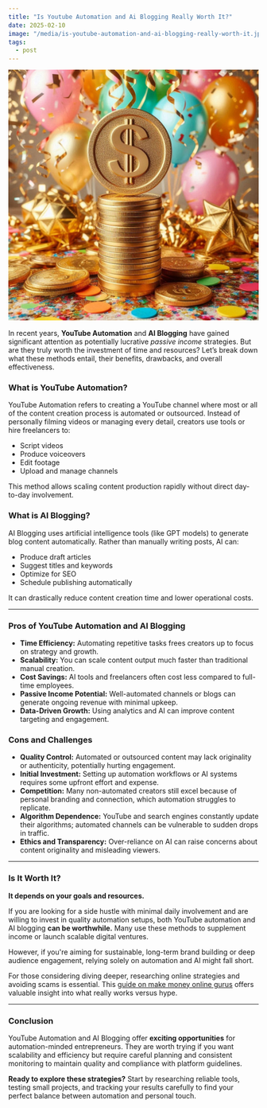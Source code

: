 ```yaml
---
title: "Is Youtube Automation and Ai Blogging Really Worth It?"
date: 2025-02-10
image: "/media/is-youtube-automation-and-ai-blogging-really-worth-it.jpg"
tags:
  - post
---
```


![Is Youtube Automation and Ai Blogging Really Worth It?](/media/is-youtube-automation-and-ai-blogging-really-worth-it.jpg)

In recent years, **YouTube Automation** and **AI Blogging** have gained significant attention as potentially lucrative *passive income* strategies. But are they truly worth the investment of time and resources? Let’s break down what these methods entail, their benefits, drawbacks, and overall effectiveness.

### What is YouTube Automation?

YouTube Automation refers to creating a YouTube channel where most or all of the content creation process is automated or outsourced. Instead of personally filming videos or managing every detail, creators use tools or hire freelancers to:

- Script videos
- Produce voiceovers
- Edit footage
- Upload and manage channels

This method allows scaling content production rapidly without direct day-to-day involvement.

### What is AI Blogging?

AI Blogging uses artificial intelligence tools (like GPT models) to generate blog content automatically. Rather than manually writing posts, AI can:

- Produce draft articles
- Suggest titles and keywords
- Optimize for SEO
- Schedule publishing automatically

It can drastically reduce content creation time and lower operational costs.

---

### Pros of YouTube Automation and AI Blogging

- **Time Efficiency:** Automating repetitive tasks frees creators up to focus on strategy and growth.
- **Scalability:** You can scale content output much faster than traditional manual creation.
- **Cost Savings:** AI tools and freelancers often cost less compared to full-time employees.
- **Passive Income Potential:** Well-automated channels or blogs can generate ongoing revenue with minimal upkeep.
- **Data-Driven Growth:** Using analytics and AI can improve content targeting and engagement.

### Cons and Challenges

- **Quality Control:** Automated or outsourced content may lack originality or authenticity, potentially hurting engagement.
- **Initial Investment:** Setting up automation workflows or AI systems requires some upfront effort and expense.
- **Competition:** Many non-automated creators still excel because of personal branding and connection, which automation struggles to replicate.
- **Algorithm Dependence:** YouTube and search engines constantly update their algorithms; automated channels can be vulnerable to sudden drops in traffic.
- **Ethics and Transparency:** Over-reliance on AI can raise concerns about content originality and misleading viewers.

---

### Is It Worth It?

**It depends on your goals and resources.**

If you are looking for a side hustle with minimal daily involvement and are willing to invest in quality automation setups, both YouTube automation and AI blogging **can be worthwhile.** Many use these methods to supplement income or launch scalable digital ventures.

However, if you're aiming for sustainable, long-term brand building or deep audience engagement, relying solely on automation and AI might fall short.

For those considering diving deeper, researching online strategies and avoiding scams is essential. This [guide on make money online gurus](https://supertotallyawesome.com/posts/make-money-online-gurus/) offers valuable insight into what really works versus hype.

---

### Conclusion

YouTube Automation and AI Blogging offer **exciting opportunities** for automation-minded entrepreneurs. They are worth trying if you want scalability and efficiency but require careful planning and consistent monitoring to maintain quality and compliance with platform guidelines.

**Ready to explore these strategies?** Start by researching reliable tools, testing small projects, and tracking your results carefully to find your perfect balance between automation and personal touch.
